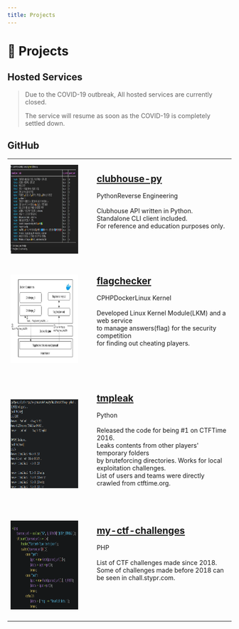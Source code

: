 ```yaml
---
title: Projects
---
```


# &#129520; Projects


## Hosted Services

> Due to the COVID-19 outbreak, All hosted services are currently closed.
>
> The service will resume as soon as the COVID-19 is completely settled down.


##  GitHub

| | | |
| --- | --- | --- |
| <img src=../assets/images/clubhouse-py.jpg width=300 height=200> | &emsp; | <h2><a href="//github.com/stypr/clubhouse-py">clubhouse-py</a></h2><span class="tag">Python</span><span class="tag">Reverse Engineering</span><br><br>Clubhouse API written in Python.<br>Standalone CLI client included.<br>For reference and education purposes only.<br><br><br><br><br> |
| <img src=../assets/images/flagchecker.jpg width=300 height=200> | &emsp; | <h2><a href="//github.com/stypr/flagchecker">flagchecker</a></h2><span class="tag">C</span><span class="tag">PHP</span><span class="tag">Docker</span><span class="tag">Linux Kernel</span><br><br> Developed Linux Kernel Module(LKM) and a web service <br> to manage answers(flag) for the security competition<br> for finding out cheating players.<br><br><br><br><br> |
| <img src=../assets/images/tmpleak.png width=300 height=200> | &emsp; | <h2><a href="//github.com/stypr/tmpleak">tmpleak</a></h2> <span class="tag">Python</span><br><br> Released the code for being #1 on CTFTime 2016.<br>Leaks contents from other players' temporary folders<br> by bruteforcing directories. Works for local exploitation challenges.<br>List of users and teams were directly crawled from ctftime.org.<br><br><br><br> |
| <img src=../assets/images/my-ctf-challenges.png width=300 height=200> | &emsp; | <h2><a href="//github.com/stypr/my-ctf-challenges">my-ctf-challenges</a></h2> <span class="tag">PHP</span> <br><br>List of CTF challenges made since 2018.<br>Some of challenges made before 2018 can be seen in chall.stypr.com. <br><br><br><br><br><br> |


<!--

|  | &emsp; | <h2><A href="//github.com/stypr/ehnd-kor">ehnd-kor</a> / <a href="//github.com/stypr/ehnd-py">ehnd-py</a></h2> <span class="tag">Python</span><span class="tag">C++</span><span class="tag">Windows</span><span class="tag">Translation</span><br><br>Porting the original standalone Korean-Japanese translation<br> software to create a Python interface and a web service. |

-->